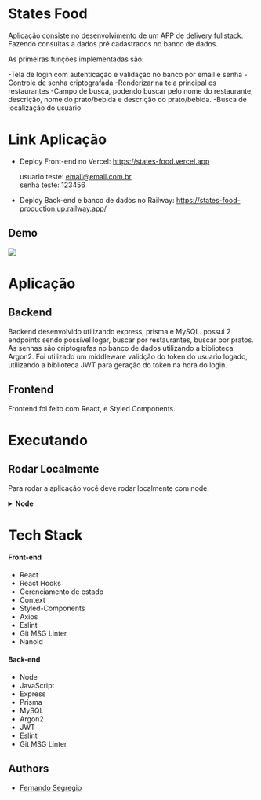 # States Food

Aplicação consiste no desenvolvimento de um APP de delivery fullstack. Fazendo consultas a dados pré cadastrados no banco de dados.

As primeiras funções implementadas são:

-Tela de login com autenticação e validação no banco por email e senha 
-Controle de senha criptografada
-Renderizar na tela principal os restaurantes
-Campo de busca, podendo buscar pelo nome do restaurante, descrição, nome do prato/bebida e descrição do prato/bebida.
-Busca de localização do usuário

# Link Aplicação

- Deploy Front-end no Vercel: 
https://states-food.vercel.app

  usuario teste: email@email.com.br
<br/>senha teste: 123456

- Deploy Back-end e banco de dados no Railway:
https://states-food-production.up.railway.app/

## Demo


![](./frontend/states_food.gif)


# Aplicação



## Backend

Backend desenvolvido utilizando express, prisma e MySQL. possui 2 endpoints sendo possível logar, buscar por restaurantes, buscar por pratos.
As senhas são criptografas no banco de dados utilizando a biblioteca Argon2.
Foi utilizado um middleware validção do token do usuario logado, utilizando a biblioteca JWT para geração do token na hora do login.


## Frontend

Frontend foi feito com React, e Styled Components.

# Executando

## Rodar Localmente

Para rodar a aplicação você deve rodar localmente com node.

<details>

<summary><b>Node</b></summary>

## Pré-Requisitos

Para rodar a aplicação é necessário ter instalado o [Node](https://nodejs.org/en/) e um banco de dados funcionando [MySQL](https://www.mysql.com/)

## Rodando no Node

O Projeto conta com um repositório monorepo utilizando yarn workspaces, e turborepo, para ligar o projeto só precisamos fazer o build e depois o start. veja abaixo:

Clone o projeto

```bash
  git clone git@github.com:FernandoSegregio/states-food.git
```

Navegue até o diretório do projeto

```bash
  cd states-food
```

  
<details>
  

<summary><b>Back-end</b></summary>


Entre na pasta backend

```bash
  cd backend
```
  
Instalando as dependências
```bash
  npm install
```
  
Criando as variáveis de ambiente

Digite o comando abaixo
```bash
  touch .env
```
Abra o arquivo e insira as seguintes informações
```bash
  
DATABASE_URL="mysql://root:password@localhost:3306/grao" 
JWT_SECRET="batatinha"
VITE_API_URL=http://localhost:3001
```
> Onde **root** é seu usuário e **password** é sua senha.
  


Iniciando o Prisma e populando o banco
```bash
  npx prisma generate && npx prisma migrate dev
```

Iniciando o Back-end
```bash
 npm run dev
```
  
</details>
  

<details>
  
<summary><b>Front-end</b></summary>
  
Entre na pasta frontend

```bash
  cd frontend
```
  
Digite o comando abaixo
```bash
  touch .env
```
Abra o arquivo e insira as seguintes informações
```bash
VITE_API_URL=http://localhost:3001/
VITE_YOUR_KEY_GOOGLE=[insira aqui sua key da api de localização do google]
```
  
Instalando as dependências
```bash
  npm install
```

Iniciando o Front-end
```bash
 npm run dev
```
</details>


## Agora o projeto já está rodando.

```bash
  Frontend: http://localhost:3000
  Backend: http://localhost:3001
```


</details>

# Tech Stack

#### Front-end
- React
- React Hooks
- Gerenciamento de estado
- Context
- Styled-Components
- Axios
- Eslint
- Git MSG Linter
- Nanoid

#### Back-end

- Node
- JavaScript
- Express
- Prisma
- MySQL
- Argon2
- JWT
- Eslint
- Git MSG Linter

## Authors

- [Fernando Segregio](https://github.com/FernandoSegregio)
